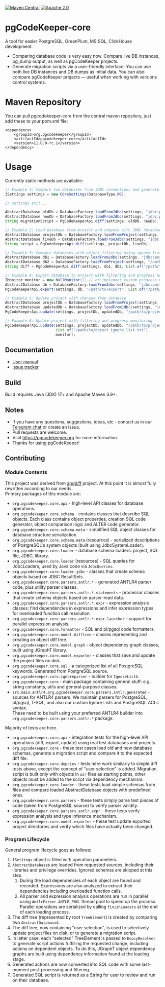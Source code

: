 [![Maven Central](https://maven-badges.sml.io/sonatype-central/org.pgcodekeeper/pgcodekeeper-core/badge.svg)](https://maven-badges.sml.io/sonatype-central/org.pgcodekeeper/pgcodekeeper-core)
[![Apache 2.0](https://img.shields.io/github/license/pgcodekeeper/pgcodekeeper-core.svg)](http://www.apache.org/licenses/LICENSE-2.0)

# pgCodeKeeper-core

A tool for easier PostgreSQL, GreenPlum, MS SQL, ClickHouse development.

* Comparing database code is very easy now. Compare live DB instances, pg_dump output, as well as pgCodeKeeper projects.
* Generate migration scripts via a user-friendly interface. You can use both live DB instances and DB dumps as initial data. You can also compare pgCodeKeeper projects — useful when working with versions control systems.

# Maven Repository

You can pull pgcodekeeper-core from the central maven repository, just add these to your pom.xml file:

```
<dependency>
    <groupId>org.pgcodekeeper</groupId>
    <artifactId>pgcodekeeper-core</artifactId>
    <version>11.0.0-rc.1</version>
</dependency>
```

# Usage

Currently static methods are available:

```java
// Example 1: Compare two databases from JDBC connections and generate migration script
ISettings settings = new CoreSettings(DatabaseType.PG);

// settings init...

AbstractDatabase oldDb = DatabaseFactory.loadFromJdbc(settings, "jdbc:postgresql://localhost/old_db");
AbstractDatabase newDb = DatabaseFactory.loadFromJdbc(settings, "jdbc:postgresql://localhost/new_db");
String migrationScript = PgCodeKeeperApi.diff(settings, oldDb, newDb);

// Example 2: Load database from project and compare with JDBC database
AbstractDatabase projectDb = DatabaseFactory.loadFromProject(settings, "/path/to/project");
AbstractDatabase liveDb = DatabaseFactory.loadFromJdbc(settings, "jdbc:postgresql://localhost/live_db");
String script = PgCodeKeeperApi.diff(settings, projectDb, liveDb);

// Example 3: Compare databases with object filtering using ignore list
AbstractDatabase db1 = DatabaseFactory.loadFromJdbc(settings, "jdbc:postgresql://localhost/db1");
AbstractDatabase db2 = DatabaseFactory.loadFromProject(settings, "/path/to/project");
String diff = PgCodeKeeperApi.diff(settings, db1, db2, List.of("/path/to/object_ignore_list.txt"));

// Example 4: Export database to project with filtering and progress monitoring
IMonitor monitor = new NullMonitor(); // or implement custom progress monitoring
AbstractDatabase db = DatabaseFactory.loadFromJdbc(settings, "jdbc:postgresql://localhost/db");
PgCodeKeeperApi.export(settings, db, "/path/to/export", List.of("/path/to/object_ignore_list.txt"), monitor);

// Example 5: Update project with changes from database
AbstractDatabase projectDb = DatabaseFactory.loadFromProject(settings, "/path/to/project");
AbstractDatabase updatedDb = DatabaseFactory.loadFromJdbc(settings, "jdbc:postgresql://localhost/updated_db");
PgCodeKeeperApi.update(settings, projectDb, updatedDb, "/path/to/project");

// Example 6: Update project with filtering and progress monitoring
PgCodeKeeperApi.update(settings, projectDb, updatedDb, "/path/to/project",
                       List.of("/path/to/object_ignore_list.txt"), 
                       monitor);
```

## Documentation

* [User manual](https://pgcodekeeper.readthedocs.io/en/latest/)
* [Issue tracker](https://github.com/pgcodekeeper/pgcodekeeper-core/issues)

## Build

Build requires Java (JDK) 17+ and Apache Maven 3.9+.

## Notes

- If you have any questions, suggestions, ideas, etc - contact us in our [Telegram chat](https://t.me/pgcodekeeper) or create an issue.
- Pull requests are welcome.
- Visit https://pgcodekeeper.org for more information.
- Thanks for using pgCodeKeeper!

## Contributing

### Module Contents

This project was derived from [apgdiff](https://github.com/fordfrog/apgdiff) project. At this point it is almost fully rewritten according to our needs.  
Primary packages of this module are:


- `org.pgcodekeeper.core.api` - high-level API classes for database operations.
- `org.pgcodekeeper.core.schema` - contains classes that describe SQL objects. Each class contains object properties, creation SQL code generator, object comparison logic and ALTER code generator.
- `org.pgcodekeeper.core.schema.meta` - simplified SQL object classes for database structure serialization.
- `org.pgcodekeeper.core.schema.meta` (resources) - serialized descriptions of PostgreSQL's system objects (built using JdbcSystemLoader).
- `org.pgcodekeeper.core.loader` - database schema loaders: project, SQL file, JDBC, library.
- `org.pgcodekeeper.core.loader` (resources) - SQL queries for JdbcLoaders, used by Java code via `JdbcQueries`.
- `org.pgcodekeeper.core.loader.jdbc` - classes that create schema objects based on JDBC ResultSets.
- `org.pgcodekeeper.core.parsers.antlr.*` - generated ANTLR4 parser code, plus utility parser classes.
- `org.pgcodekeeper.core.parsers.antlr.*.statements` - processor classes that create schema objects based on parser-read data.
- `org.pgcodekeeper.core.parsers.antlr.*.expr` - expression analysis classes: find dependencies in expressions and infer expression types for overloaded function call resolution.
- `org.pgcodekeeper.core.parsers.antlr.*.expr.launcher` - support for parallel expression analysis.
- `org.pgcodekeeper.core.formatter` - SQL and pl/pgsql code formatters.
- `org.pgcodekeeper.core.model.difftree` - classes representing and creating an object diff tree.
- `org.pgcodekeeper.core.model.graph` - object dependency graph classes, built using JGraphT library.
- `org.pgcodekeeper.core.model.exporter` - classes that save and update the project files on disk.
- `org.pgcodekeeper.core.sql` - a categorized list of all PostgreSQL keywords. Generated from PostgreSQL source.
- `org.pgcodekeeper.core.ignoreparser` - builder for `IgnoreList`s.
- `org.pgcodekeeper.core` - main package containing general stuff: e.g. string constants, utils and general-purpose classes.
- `src.main.antlr4.org.pgcodekeeper.core.parsers.antlr.generated` - sources for ANTLR4 parsers. We maintain parsers for PostgreSQL, pl/pgsql, T-SQL, and also our custom Ignore Lists and PostgreSQL ACLs syntax.  
These need to be built using your preferred ANTLR4 builder into `org.pgcodekeeper.core.parsers.antlr.*` package.

Majority of tests are here.

- `org.pgcodekeeper.core.api` - integration tests for the high-level API operations (diff, export, update) using real test databases and projects.
- `org.pgcodekeeper.core` - these test cases load old and new database schemas, generate a migration script and compare it to the expected diff file.
- `org.pgcodekeeper.core.depcies` - tests here work similarly to simple diff tests above, except the concept of "user selection" is added. Migration script is built only with objects in `usr` files as starting points, other objects must be added to the script via dependency mechanism.
- `org.pgcodekeeper.core.loader` - these tests load simple schemas from files and compare loaded AbstractDatabase objects with predefined ones.
- `org.pgcodekeeper.core.parsers` - these tests simply parse test pieces of code (taken from PostgreSQL source) to verify parser validity.
- `org.pgcodekeeper.core.parsers.antlr.expr` - these tests verify expression analysis and type inference mechanism.
- `org.pgcodekeeper.core.model.exporter` - these test update exported project directories and verify which files have actually been changed.

### Program Lifecycle

General program lifecycle goes as follows:
1. `ISettings` object is filled with operation parameters.
2. `AbstractDatabase`s are loaded from requested sources, including their libraries and privilege overrides. Ignored schemas are skipped at this step.
   1. During the load dependencies of each object are found and recorded. Expressions are also analyzed to extract their dependencies including overloaded function calls.
   2. All parser and expression analysis operations are run in parallel using `AntlrParser.ANTLR_POOL` thread pool to speed up the process. Parallel operations are serialized by calling `finishLoaders` at the end of each loading process.
3. The diff tree (represented by root `TreeElement`) is created by comparing two `AbstractDatabase`s.
4. The diff tree, now containing "user selection", is used to selectively update project files on disk, or to generate a migration script.
5. In latter case, each "selected" TreeElement is passed to `DepcyResolver` to generate script actions fulfilling the requested change, including actions on dependent objects. To do this, JGraphT object dependency graphs are built using dependency information found at the loading stage.
6. Generated actions are now converted into SQL code with some last-moment post-processing and filtering.
7. Generated SQL script is returned as a String for user to review and run on their database.
